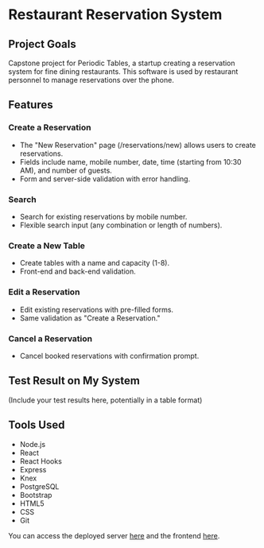# Restaurant Reservation System

## Project Goals
Capstone project for Periodic Tables, a startup creating a reservation system for fine dining restaurants. This software is used by restaurant personnel to manage reservations over the phone.

## Features

### Create a Reservation
- The "New Reservation" page (/reservations/new) allows users to create reservations.
- Fields include name, mobile number, date, time (starting from 10:30 AM), and number of guests.
- Form and server-side validation with error handling.

### Search
- Search for existing reservations by mobile number.
- Flexible search input (any combination or length of numbers).

### Create a New Table
- Create tables with a name and capacity (1-8).
- Front-end and back-end validation.

### Edit a Reservation
- Edit existing reservations with pre-filled forms.
- Same validation as "Create a Reservation."

### Cancel a Reservation
- Cancel booked reservations with confirmation prompt.

## Test Result on My System
(Include your test results here, potentially in a table format)

## Tools Used
- Node.js
- React
- React Hooks
- Express
- Knex
- PostgreSQL
- Bootstrap
- HTML5
- CSS
- Git

You can access the deployed server [here](link-to-your-server) and the frontend [here](link-to-your-frontend).